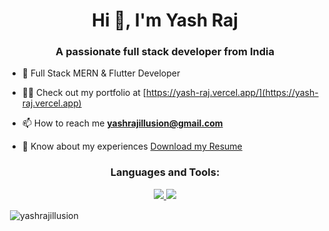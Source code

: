 <h1 align="center">Hi 👋, I'm Yash Raj</h1>
<h3 align="center">A passionate full stack developer from India</h3>

- 🌱 Full Stack MERN & Flutter Developer

- 👨‍💻  Check out my portfolio at [https://yash-raj.vercel.app/](https://yash-raj.vercel.app)

- 📫 How to reach me **yashrajillusion@gmail.com**

- 📄 Know about my experiences [Download my Resume](https://drive.google.com/file/d/1Lhw6RFvXQACFIVdGAb2fQrDABixtCYnm/view)

<h3 align="center">Languages and Tools:</h3>
<p align="center">
  <a href="https://skillicons.dev">
    <img src="https://skillicons.dev/icons?i=js,ts,nodejs,dart,java,react,next,flutter,mui,redux" />
  </a>
  <a href="https://skillicons.dev">
    <img src="https://skillicons.dev/icons?i=express,spring,mongodb,mysql,firebase,redis,docker,kubernetes,aws,linux" />
  </a>
</p>

<p>&nbsp;<img align="center" src="https://github-readme-stats-sigma-five.vercel.app/api?username=yashrajillusion&show_icons=true&locale=en" alt="yashrajillusion" /></p>
